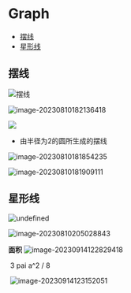 # Graph

- [摆线](#%E6%91%86%E7%BA%BF)
- [星形线](#%E6%98%9F%E5%BD%A2%E7%BA%BF)

## 摆线

![摆线](https://i.wolves.top/picgo/202308101816491.gif)

![image-20230810182136418](https://i.wolves.top/picgo/202308101821488.png)

![](https://i.wolves.top/picgo/202308101818536.png)

- 由半径为2的圆所生成的摆线

![image-20230810181854235](https://i.wolves.top/picgo/202308101818257.png)

![image-20230810181909111](https://i.wolves.top/picgo/202308101819144.png)

## 星形线

![undefined](https://i.wolves.top/picgo/202308102041169.gif)

![image-20230810205028843](https://i.wolves.top/picgo/202308102050894.png)

   **面积** ![image-20230914122829418](https://i.wolves.top/picgo/202309141228527.png)

​		3 pai a^2 / 8

​		![image-20230914123152051](https://i.wolves.top/picgo/202309141231080.png)